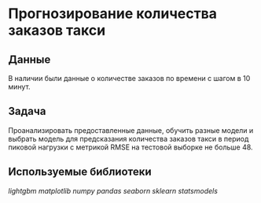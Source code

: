 # Прогнозирование количества заказов такси

## Данные

В наличии были данные о количестве заказов по времени с шагом в 10 минут.

## Задача

Проанализировать предоставленные данные, обучить разные модели и выбрать модель для предсказания количества заказов такси в период пиковой нагрузки с метрикой RMSE на тестовой выборке не больше 48.

## Используемые библиотеки

*lightgbm* *matplotlib* *numpy* *pandas* *seaborn* *sklearn* *statsmodels*